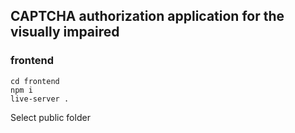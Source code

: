 ## CAPTCHA authorization application for the visually impaired

### frontend

```
cd frontend
npm i
live-server .
```

Select public folder
